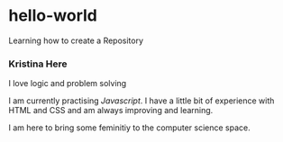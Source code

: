 # hello-world
Learning how to create a Repository
<p>
  <h3>Kristina Here</h3>
</p>
<p>
  I love logic and problem solving
</p>
<p>
  I am currently practising <i> Javascript</i>. I have a little bit of experience with HTML and CSS and am always improving and learning. 
</p>
<p> 
  I am here to bring some feminitiy to the computer science space.
</p>
